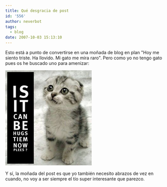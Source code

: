 ```yaml
---
title: Qué desgracia de post
id: '556'
author: neverbot
tags:
  - blog
date: 2007-10-03 15:13:10
---
```


Esto está a punto de convertirse en una moñada de blog en plan "Hoy me siento triste.  Ha llovido. Mi gato me mira raro". Pero como yo no tengo gato pues os he buscado uno para amenizar:

![¿Es la hora de los abrazos?](./que-desgracia-de-post/hug_cat.jpg "¿Es la hora de los abrazos?")

Y sí, la moñada del post es que yo también necesito abrazos de vez en cuando, no voy a ser siempre el tío super interesante que parezco.
